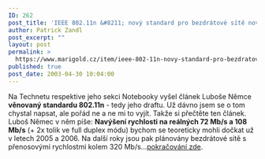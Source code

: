 ```yaml
---
ID: 262
post_title: 'IEEE 802.11n &#8211; nový standard pro bezdrátové sítě nové generace?'
author: Patrick Zandl
post_excerpt: ""
layout: post
permalink: >
  https://www.marigold.cz/item/ieee-802-11n-novy-standard-pro-bezdratove-site-nove-generace
published: true
post_date: 2003-04-30 10:04:00
---
```

Na Technetu respektive jeho sekci Notebooky vyšel článek Luboše Němce <STRONG>věnovaný standardu 802.11n</STRONG> - tedy jeho draftu. Už dávno jsem se o tom chystal napsat, ale pořád ne a ne mi to vyjít. Takže si přečtěte ten článek. Luboš Němec v něm píše: <STRONG>Navýšení rychlosti na reálných 72 Mb/s a 108 Mb/s</STRONG> (+ 2x tolik ve full duplex módu) bychom se teoreticky mohli dočkat už v letech 2005 a 2006. Na další roky jsou pak plánovány bezdrátové sítě s přenosovými rychlostmi kolem 320 Mb/s...<A href="http://www.notebooky.cz/technologie/wifi80211n030430.html" target=_blank>pokračování zde</A>.